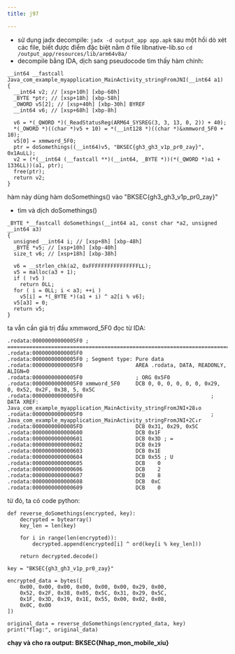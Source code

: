 ```yaml
---
title: j97

---
```


* sử dụng jadx decompile: 
`jadx -d output_app app.apk`
sau một hồi dò xét các file, biết được điểm đặc biệt nằm ở file libnative-lib.so
`cd /output_app/resources/lib/arm64v8a/`
* decompile bằng IDA, dịch sang pseudocode
    tìm thấy hàm chính: 
```
__int64 __fastcall Java_com_example_myapplication_MainActivity_stringFromJNI(__int64 a1)
{
  __int64 v2; // [xsp+10h] [xbp-60h]
  _BYTE *ptr; // [xsp+18h] [xbp-58h]
  _OWORD v5[2]; // [xsp+40h] [xbp-30h] BYREF
  __int64 v6; // [xsp+68h] [xbp-8h]

  v6 = *(_QWORD *)(_ReadStatusReg(ARM64_SYSREG(3, 3, 13, 0, 2)) + 40);
  *(_OWORD *)((char *)v5 + 10) = *(__int128 *)((char *)&xmmword_5F0 + 10);
  v5[0] = xmmword_5F0;
  ptr = doSomethings((__int64)v5, "BKSEC{gh3_gh3_v1p_pr0_zay}", 0x1AuLL);
  v2 = (*(__int64 (__fastcall **)(__int64, _BYTE *))(*(_QWORD *)a1 + 1336LL))(a1, ptr);
  free(ptr);
  return v2;
}
```
hàm này dùng hàm doSomethings() vào "BKSEC{gh3_gh3_v1p_pr0_zay}"

* tìm và dịch doSomethings()
```
_BYTE *__fastcall doSomethings(__int64 a1, const char *a2, unsigned __int64 a3)
{
  unsigned __int64 i; // [xsp+8h] [xbp-48h]
  _BYTE *v5; // [xsp+10h] [xbp-40h]
  size_t v6; // [xsp+18h] [xbp-38h]

  v6 = __strlen_chk(a2, 0xFFFFFFFFFFFFFFFFLL);
  v5 = malloc(a3 + 1);
  if ( !v5 )
    return 0LL;
  for ( i = 0LL; i < a3; ++i )
    v5[i] = *(_BYTE *)(a1 + i) ^ a2[i % v6];
  v5[a3] = 0;
  return v5;
}
```
ta vẫn cần giá trị đầu xmmword_5F0
đọc từ IDA: 

```
.rodata:00000000000005F0 ; ===========================================================================
.rodata:00000000000005F0
.rodata:00000000000005F0 ; Segment type: Pure data
.rodata:00000000000005F0                 AREA .rodata, DATA, READONLY, ALIGN=0
.rodata:00000000000005F0                 ; ORG 0x5F0
.rodata:00000000000005F0 xmmword_5F0     DCB 0, 0, 0, 0, 0, 0, 0x29, 0, 0x52, 0x2F, 0x38, 5, 0x5C
.rodata:00000000000005F0                                         ; DATA XREF: Java_com_example_myapplication_MainActivity_stringFromJNI+28↓o
.rodata:00000000000005F0                                         ; Java_com_example_myapplication_MainActivity_stringFromJNI+2C↓r
.rodata:00000000000005FD                 DCB 0x31, 0x29, 0x5C
.rodata:0000000000000600                 DCB 0x1F
.rodata:0000000000000601                 DCB 0x3D ; =
.rodata:0000000000000602                 DCB 0x19
.rodata:0000000000000603                 DCB 0x1E
.rodata:0000000000000604                 DCB 0x55 ; U
.rodata:0000000000000605                 DCB    0
.rodata:0000000000000606                 DCB    2
.rodata:0000000000000607                 DCB    8
.rodata:0000000000000608                 DCB  0xC
.rodata:0000000000000609                 DCB    0
```
từ đó, ta có code python: 

```
def reverse_doSomethings(encrypted, key):
    decrypted = bytearray()
    key_len = len(key)
    
    for i in range(len(encrypted)):
        decrypted.append(encrypted[i] ^ ord(key[i % key_len]))
    
    return decrypted.decode()

key = "BKSEC{gh3_gh3_v1p_pr0_zay}"

encrypted_data = bytes([
    0x00, 0x00, 0x00, 0x00, 0x00, 0x00, 0x29, 0x00,
    0x52, 0x2F, 0x38, 0x05, 0x5C, 0x31, 0x29, 0x5C,
    0x1F, 0x3D, 0x19, 0x1E, 0x55, 0x00, 0x02, 0x08,
    0x0C, 0x00
])

original_data = reverse_doSomethings(encrypted_data, key)
print("flag:", original_data)
```
**chạy và cho ra output: BKSEC{Nhap_mon_mobile_xiu}**

